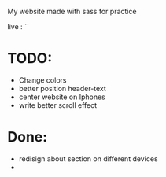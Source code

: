 My website made with sass for practice

live :
``

# TODO:
* Change colors
* better position header-text
* center website on Iphones
* write better scroll effect

# Done:
* redisign about section on different devices
*
